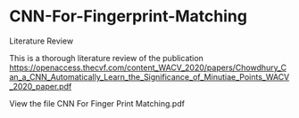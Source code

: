 # CNN-For-Fingerprint-Matching
Literature Review

This is a thorough literature review of the publication https://openaccess.thecvf.com/content_WACV_2020/papers/Chowdhury_Can_a_CNN_Automatically_Learn_the_Significance_of_Minutiae_Points_WACV_2020_paper.pdf 

View the file CNN For Finger Print Matching.pdf
